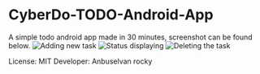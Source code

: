 # CyberDo-TODO-Android-App
A simple todo android app made in 30 minutes, screenshot can be found below.
![Adding new task](https://preview.ibb.co/iArGx6/1.jpg)
![Status displaying](https://preview.ibb.co/m3Twx6/2.jpg)
![Deleting the task](https://preview.ibb.co/j9G5qR/3.jpg)


License: MIT 
Developer: Anbuselvan rocky 